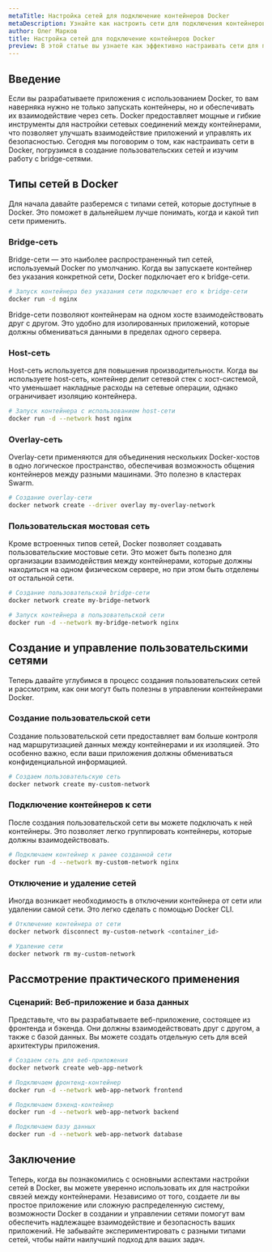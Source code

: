```yaml
---
metaTitle: Настройка сетей для подключение контейнеров Docker
metaDescription: Узнайте как настроить сети для подключения контейнеров Docker- включая создание пользовательских сетей и работу с bridge-сетями- чтобы улучшить взаимодействие и безопасность ваших приложений
author: Олег Марков
title: Настройка сетей для подключение контейнеров Docker
preview: В этой статье вы узнаете как эффективно настраивать сети для подключения контейнеров Docker- включая создание пользовательских и bridge-сетей- обеспечивая их взаимодействие и безопасность
---
```


## Введение

Если вы разрабатываете приложения с использованием Docker, то вам наверняка нужно не только запускать контейнеры, но и обеспечивать их взаимодействие через сеть. Docker предоставляет мощные и гибкие инструменты для настройки сетевых соединений между контейнерами, что позволяет улучшать взаимодействие приложений и управлять их безопасностью. Сегодня мы поговорим о том, как настраивать сети в Docker, погрузимся в создание пользовательских сетей и изучим работу с bridge-сетями.

## Типы сетей в Docker

Для начала давайте разберемся с типами сетей, которые доступные в Docker. Это поможет в дальнейшем лучше понимать, когда и какой тип сети применить.

### Bridge-сеть

Bridge-сети — это наиболее распространенный тип сетей, используемый Docker по умолчанию. Когда вы запускаете контейнер без указания конкретной сети, Docker подключает его к bridge-сети.

```bash
# Запуск контейнера без указания сети подключает его к bridge-сети
docker run -d nginx
```

Bridge-сети позволяют контейнерам на одном хосте взаимодействовать друг с другом. Это удобно для изолированных приложений, которые должны обмениваться данными в пределах одного сервера.

### Host-сеть

Host-сеть используется для повышения производительности. Когда вы используете host-сеть, контейнер делит сетевой стек с хост-системой, что уменьшает накладные расходы на сетевые операции, однако ограничивает изоляцию контейнера.

```bash
# Запуск контейнера с использованием host-сети
docker run -d --network host nginx
```

### Overlay-сеть

Overlay-сети применяются для объединения нескольких Docker-хостов в одно логическое пространство, обеспечивая возможность общения контейнеров между разными машинами. Это полезно в кластерах Swarm.

```bash
# Создание overlay-сети
docker network create --driver overlay my-overlay-network
```

### Пользовательская мостовая сеть

Кроме встроенных типов сетей, Docker позволяет создавать пользовательские мостовые сети. Это может быть полезно для организации взаимодействия между контейнерами, которые должны находиться на одном физическом сервере, но при этом быть отделены от остальной сети.

```bash
# Создание пользовательской bridge-сети
docker network create my-bridge-network

# Запуск контейнера в пользовательской сети
docker run -d --network my-bridge-network nginx
```

## Создание и управление пользовательскими сетями

Теперь давайте углубимся в процесс создания пользовательских сетей и рассмотрим, как они могут быть полезны в управлении контейнерами Docker.

### Создание пользовательской сети

Создание пользовательской сети предоставляет вам больше контроля над маршрутизацией данных между контейнерами и их изоляцией. Это особенно важно, если ваши приложения должны обмениваться конфиденциальной информацией.

```bash
# Создаем пользовательскую сеть
docker network create my-custom-network
```

### Подключение контейнеров к сети

После создания пользовательской сети вы можете подключать к ней контейнеры. Это позволяет легко группировать контейнеры, которые должны взаимодействовать.

```bash
# Подключаем контейнер к ранее созданной сети
docker run -d --network my-custom-network nginx
```

### Отключение и удаление сетей

Иногда возникает необходимость в отключении контейнера от сети или удалении самой сети. Это легко сделать с помощью Docker CLI.

```bash
# Отключение контейнера от сети
docker network disconnect my-custom-network <container_id>

# Удаление сети
docker network rm my-custom-network
```

## Рассмотрение практического применения

### Сценарий: Веб-приложение и база данных

Представьте, что вы разрабатываете веб-приложение, состоящее из фронтенда и бэкенда. Они должны взаимодействовать друг с другом, а также с базой данных. Вы можете создать отдельную сеть для всей архитектуры приложения.

```bash
# Создаем сеть для веб-приложения
docker network create web-app-network

# Подключаем фронтенд-контейнер
docker run -d --network web-app-network frontend

# Подключаем бэкенд-контейнер
docker run -d --network web-app-network backend

# Подключаем базу данных
docker run -d --network web-app-network database
```

## Заключение

Теперь, когда вы познакомились с основными аспектами настройки сетей в Docker, вы можете уверенно использовать их для настройки связей между контейнерами. Независимо от того, создаете ли вы простое приложение или сложную распределенную систему, возможности Docker в создании и управлении сетями помогут вам обеспечить надлежащее взаимодействие и безопасность ваших приложений. Не забывайте экспериментировать с разными типами сетей, чтобы найти наилучший подход для ваших задач.
